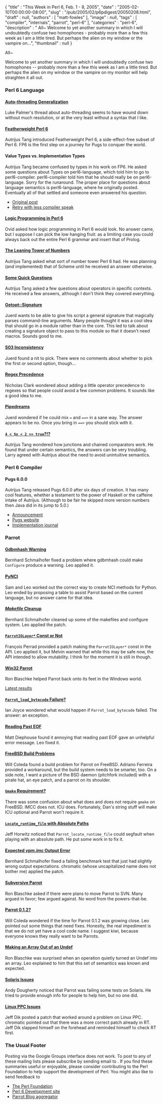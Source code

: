{
   "title" : "This Week in Perl 6, Feb. 1 - 8, 2005",
   "date" : "2005-02-10T00:00:00-08:00",
   "slug" : "/pub/2005/02/p6pdigest/20050208.html",
   "draft" : null,
   "authors" : [
      "matt-fowles"
   ],
   "image" : null,
   "tags" : [
      "compiler",
      "internals",
      "parrot",
      "perl-6"
   ],
   "categories" : "perl-6",
   "description" : " All~ Welcome to yet another summary in which I will undoubtedly confuse two homophones - probably more than a few this week as I am a little tired. But perhaps the alien on my window or the vampire on...",
   "thumbnail" : null
}





All\~

Welcome to yet another summary in which I will undoubtedly confuse two
homophones -- probably more than a few this week as I am a little tired.
But perhaps the alien on my window or the vampire on my monitor will
help straighten it all out.

### Perl 6 Language

#### [Auto-threading Generalization](http://groups-beta.google.com/group/perl.perl6.language/browse_frm/thread/f64bc3b208a5cd06/fbc0152bfcef5d9b?_done=%2Fgroup%2Fperl.perl6.language%3F&_doneTitle=Back+to+topics&_doneTitle=Back&&d#fbc0152bfcef5d9b)

Luke Palmer's thread about auto-threading seems to have wound down
without much resolution, or at the very least without a syntax that I
like.

#### [Featherweight Perl 6](http://groups-beta.google.com/group/perl.perl6.language/browse_frm/thread/5e4a1efa105db3c2/b1254f644f628355?_done=%2Fgroup%2Fperl.perl6.language%3F&_doneTitle=Back+to+topics&_doneTitle=Back&&d#b1254f644f628355)

Autrijus Tang introduced Featherweight Perl 6, a side-effect-free subset
of Perl 6. FP6 is the first step on a journey for Pugs to conquer the
world.

#### Value Types vs. Implementation Types

Autrijus Tang became confused by types in his work on FP6. He asked some
questions about Types on perl6-language, which told him to go to
perl6-compiler. perl6-compiler told him that he should really be on
perl6-language. Sorry for the runaround. The proper place for questions
about language semantics is perl6-language, where he originally posted.
Eventually all of that settled and someone even answered his question.

-   [Original
    post](http://groups-beta.google.com/group/perl.perl6.language/browse_frm/thread/38d11214f7fef336/40de97d505000d8a?_done=%2Fgroup%2Fperl.perl6.language%3F&_doneTitle=Back+to+topics&_doneTitle=Back&&d#40de97d505000d8a)
-   [Retry with less compiler
    speak](http://groups-beta.google.com/group/perl.perl6.language/browse_frm/thread/6f7f3835ecbd0d35/d0d2526bc839747e?_done=%2Fgroup%2Fperl.perl6.language%3F&_doneTitle=Back+to+topics&_doneTitle=Back&&d#d0d2526bc839747e)

#### [Logic Programming in Perl 6](http://groups-beta.google.com/group/perl.perl6.language/browse_frm/thread/05e3e963af533c66/556d922352badfe2?_done=%2Fgroup%2Fperl.perl6.language%3F&_doneTitle=Back+to+topics&_doneTitle=Back&&d#556d922352badfe2)

Ovid asked how logic programming in Perl 6 would look. No answer came,
but I suppose I can pick the low hanging fruit: as a limiting case you
could always back out the entire Perl 6 grammar and insert that of
Prolog.

#### [The Leaning Tower of Numbers](http://groups-beta.google.com/group/perl.perl6.language/browse_frm/thread/c17f00f2dfaaae75/c058273872964662?_done=%2Fgroup%2Fperl.perl6.language%3F&_doneTitle=Back+to+topics&_doneTitle=Back&&d#c058273872964662)

Autrijus Tang asked what sort of number tower Perl 6 had. He was
planning (and implemented) that of Scheme until he received an answer
otherwise.

#### [Some Quick Questions](http://groups-beta.google.com/group/perl.perl6.language/browse_frm/thread/9104105fcb8ce308/0f34dd175d56e95b?_done=%2Fgroup%2Fperl.perl6.language%3F&_doneTitle=Back+to+topics&_doneTitle=Back&&d#0f34dd175d56e95b)

Autrijus Tang asked a few questions about operators in specific
contexts. He received a few answers, although I don't think they covered
everything.

#### [Getopt::Signature](http://groups-beta.google.com/group/perl.perl6.language/browse_frm/thread/d013231e60281c54/0f56b04b11e61c4b?_done=%2Fgroup%2Fperl.perl6.language%3F&_doneTitle=Back+to+topics&_doneTitle=Back&&d#0f56b04b11e61c4b)

Juerd wants to be able to give his script a general signature that
magically parses command-line arguments. Many people thought it was a
cool idea that should go in a module rather than in the core. This led
to talk about creating a signature object to pass to this module so that
it doesn't need macros. Sounds good to me.

#### [S03 Inconsistency](http://groups-beta.google.com/group/perl.perl6.language/browse_frm/thread/1e04c404b2312e4f/5bb4241195ceba2d?_done=%2Fgroup%2Fperl.perl6.language%3F&_doneTitle=Back+to+topics&_doneTitle=Back&&d#5bb4241195ceba2d)

Juerd found a nit to pick. There were no comments about whether to pick
the first or second option, though...

#### [Regex Precedence](http://groups-beta.google.com/group/perl.perl6.language/browse_frm/thread/d7a6bbcadb6503d2/a01fa36ef116dd02?_done=%2Fgroup%2Fperl.perl6.language%3F&_doneTitle=Back+to+topics&_doneTitle=Back&&d#a01fa36ef116dd02)

Nicholas Clark wondered about adding a little operator precedence to
regexes so that people could avoid a few common problems. It sounds like
a good idea to me.

#### [Pipedreams](http://groups-beta.google.com/group/perl.perl6.language/browse_frm/thread/c5bb4a6d5a6e6ed5/40ff805393136f1f?_done=%2Fgroup%2Fperl.perl6.language%3F&_doneTitle=Back+to+topics&_doneTitle=Back&&d#40ff805393136f1f)

Juerd wondered if he could mix `=` and `==>` in a sane way. The answer
appears to be no. Once you bring in `==>` you should stick with it.

#### [`4 < $x < 2 == true`?!?](http://groups-beta.google.com/group/perl.perl6.language/browse_frm/thread/9b872c9ed83288e0/dee3c5ceaccf1882?_done=%2Fgroup%2Fperl.perl6.language%3F&_doneTitle=Back+to+topics&_doneTitle=Back&&d#dee3c5ceaccf1882)

Autrijus Tang wondered how junctions and chained comparators work. He
found that under certain semantics, the answers can be very troubling.
Larry agreed with Autrijus about the need to avoid unintuitive
semantics.

### Perl 6 Compiler

#### Pugs 6.0.0

Autrijus Tang released Pugs 6.0.0 after six days of creation. It has
many cool features, whether a testament to the power of Haskell or the
caffeine intake of Autrijus. (Although to be fair he skipped more
version numbers then Java did in its jump to 5.0.)

-   [Announcement](http://groups-beta.google.com/group/perl.perl6.compiler/browse_frm/thread/1f0786afffad7622/78f4c85198dfc803?_done=%2Fgroup%2Fperl.perl6.compiler%3F&_doneTitle=Back+to+topics&_doneTitle=Back&&d#78f4c85198dfc803)
-   [Pugs website](http://autrijus.org/pugs/)
-   [Implementation journal](http://use.perl.org/~autrijus/journal/)

### Parrot

#### [Gdbmhash Warning](http://groups-beta.google.com/group/perl.perl6.internals/browse_frm/thread/128cdb957dd589b9/91d9fe1e7bbeacbd?_done=%2Fgroup%2Fperl.perl6.internals%3F&_doneTitle=Back+to+topics&_doneTitle=Back&&d#91d9fe1e7bbeacbd)

Bernhard Schmalhofer fixed a problem where gdbmhash could make
`Configure` produce a warning. Leo applied it.

#### [PyNCI](http://groups-beta.google.com/group/perl.perl6.internals/browse_frm/thread/2853a00850a9b11c/481de9502b44540e?_done=%2Fgroup%2Fperl.perl6.internals%3F&_doneTitle=Back+to+topics&_doneTitle=Back&&d#481de9502b44540e)

Sam and Leo worked out the correct way to create NCI methods for Python.
Leo ended by proposing a table to assist Parrot based on the current
language, but no answer came for that idea.

#### [*Makefile* Cleanup](http://groups-beta.google.com/group/perl.perl6.internals/browse_frm/thread/b7a3db11e168f072/4db88267262c9915?_done=%2Fgroup%2Fperl.perl6.internals%3F&_doneTitle=Back+to+topics&_doneTitle=Back&&d#4db88267262c9915)

Bernhard Schmalhofer cleaned up some of the makefiles and configure
system. Leo applied the patch.

#### [`ParrotIOLayer*` Const or Not](http://groups-beta.google.com/group/perl.perl6.internals/browse_frm/thread/bc085b85c608b9f2/c40e41ff938107fa?_done=%2Fgroup%2Fperl.perl6.internals%3F&_doneTitle=Back+to+topics&_doneTitle=Back&&d#c40e41ff938107fa)

François Perrad provided a patch making the `ParrotIOLayer*` const in
the API. Leo applied it, but Melvin warned that while this may be safe
now, the API intended to allow mutability. I think for the moment it is
still in though.

#### [Win32 Parrot](http://groups-beta.google.com/group/perl.perl6.internals/browse_frm/thread/e7d149e7e84eb21b/eabf6f6cf0804c47?_done=%2Fgroup%2Fperl.perl6.internals%3F&_doneTitle=Back+to+topics&_doneTitle=Back&&d#eabf6f6cf0804c47)

Ron Blaschke helped Parrot back onto its feet in the Windows world.

[Latest
results](http://groups-beta.google.com/group/perl.perl6.internals/browse_frm/thread/b671ff734d8c1039/61a2dd6745de36b8?_done=%2Fgroup%2Fperl.perl6.internals%3F&_doneTitle=Back+to+topics&_doneTitle=Back&&d#61a2dd6745de36b8)

#### [`Parrot_load_bytecode` Failure?](http://groups-beta.google.com/group/perl.perl6.internals/browse_frm/thread/d0f4b900e21b38cf/caf7071ee6885084?_done=%2Fgroup%2Fperl.perl6.internals%3F&_doneTitle=Back+to+topics&_doneTitle=Back&&d#caf7071ee6885084)

Ian Joyce wondered what would happen if `Parrot_load_bytecode` failed.
The answer: an exception.

#### [Reading Past EOF](http://groups-beta.google.com/group/perl.perl6.internals/browse_frm/thread/4c9d3f29c7ed75c8/30378cdaf40babc8?_done=%2Fgroup%2Fperl.perl6.internals%3F&_doneTitle=Back+to+topics&_doneTitle=Back&&d#30378cdaf40babc8)

Matt Diephouse found it annoying that reading past EOF gave an unhelpful
error message. Leo fixed it.

#### [FreeBSD Build Problems](http://groups-beta.google.com/group/perl.perl6.internals/browse_frm/thread/0249207572737092/a8c5db31dbd75085?_done=%2Fgroup%2Fperl.perl6.internals%3F&_doneTitle=Back+to+topics&_doneTitle=Back&&d#a8c5db31dbd75085)

Will Coleda found a build problem for Parrot on FreeBSD. Adriano
Ferreira provided a workaround, but the build system needs to be
smarter, too. On a side note, I want a picture of the BSD daemon
(pitchfork included) with a pirate hat, an eye patch, and a parrot on
its shoulder.

#### [`Gmake` Requirement?](http://groups-beta.google.com/group/perl.perl6.internals/browse_frm/thread/54c5ba8dfea4eb17/32322a16145c6bcc?_done=%2Fgroup%2Fperl.perl6.internals%3F&_doneTitle=Back+to+topics&_doneTitle=Back&&d#32322a16145c6bcc)

There was some confusion about what does and does not require `gmake` on
FreeBSD. IMCC does not. ICU does. Fortunately, Dan's string stuff will
make ICU optional and Parrot won't require it.

#### [`Locate_runtime_file` with Absolute Paths](http://groups-beta.google.com/group/perl.perl6.internals/browse_frm/thread/7f0e6a2425c000c3/50a89a6b9ff0df71?_done=%2Fgroup%2Fperl.perl6.internals%3F&_doneTitle=Back+to+topics&_doneTitle=Back&&d#50a89a6b9ff0df71)

Jeff Horwitz noticed that `Parrot_locate_runtime_file` could segfault
when playing with an absolute path. He put some work in to fix it.

#### [Expected *vpm.imc* Output Error](http://groups-beta.google.com/group/perl.perl6.internals/browse_frm/thread/072216c7d2041cc7/c0de5c250dfadc7a?_done=%2Fgroup%2Fperl.perl6.internals%3F&_doneTitle=Back+to+topics&_doneTitle=Back&&d#c0de5c250dfadc7a)

Bernhard Schmalhofer fixed a failing benchmark test that just had
slightly wrong output expectations. chromatic (whose uncapitalized name
does not bother me) applied the patch.

#### [Subversive Parrot](http://groups-beta.google.com/group/perl.perl6.internals/browse_frm/thread/dfd9b5007b42705b/62c826e990b1e567?_done=%2Fgroup%2Fperl.perl6.internals%3F&_doneTitle=Back+to+topics&_doneTitle=Back&&d#62c826e990b1e567)

Ron Blaschke asked if there were plans to move Parrot to SVN. Many
argued in favor; few argued against. No word from the powers-that-be.

#### [Parrot 0.1.2?](http://groups-beta.google.com/group/perl.perl6.internals/browse_frm/thread/f3fab2ac907655ca/ce1e479ab2605ae8?_done=%2Fgroup%2Fperl.perl6.internals%3F&_doneTitle=Back+to+topics&_doneTitle=Back&&d#ce1e479ab2605ae8)

Will Coleda wondered if the time for Parrot 0.1.2 was growing close. Leo
pointed out some things that need fixes. Honestly, the real impediment
is that we do not yet have a cool code name. I suggest kiwi, because
everyone knows they really want to be Parrots.

#### [Making an Array Out of an Undef](http://groups-beta.google.com/group/perl.perl6.internals/browse_frm/thread/95786368b7c49faf/bf845f0561fc65fd?_done=%2Fgroup%2Fperl.perl6.internals%3F&_doneTitle=Back+to+topics&_doneTitle=Back&&d#bf845f0561fc65fd)

Ron Blaschke was surprised when an operation quietly turned an Undef
into an array. Leo explained to him that this set of semantics was known
and expected.

#### [Solaris Issues](http://groups-beta.google.com/group/perl.perl6.internals/browse_frm/thread/e7aaad0dcfe9205c/9f4ef8cbe4ee97a4?_done=%2Fgroup%2Fperl.perl6.internals%3F&_doneTitle=Back+to+topics&_doneTitle=Back&&d#9f4ef8cbe4ee97a4)

Andy Dougherty noticed that Parrot was failing some tests on Solaris. He
tried to provide enough info for people to help him, but no one did.

#### [Linux PPC Issues](http://groups-beta.google.com/group/perl.perl6.internals/browse_frm/thread/0ba5cee8ddebab21/63f81c98b5107480?_done=%2Fgroup%2Fperl.perl6.internals%3F&_doneTitle=Back+to+topics&_doneTitle=Back&&d#63f81c98b5107480)

Jeff Dik posted a patch that worked around a problem on Linux PPC.
chromatic pointed out that there was a more correct patch already in RT.
Jeff Dik slapped himself on the forehead and reminded himself to check
RT first.

### The Usual Footer

Posting via the Google Groups interface does not work. To post to any of
these mailing lists please subscribe by sending email to . If you find
these summaries useful or enjoyable, please consider contributing to the
Perl Foundation to help support the development of Perl. You might also
like to send feedback to

-   [The Perl Foundation](http://donate.perl-foundation.org/)
-   [Perl 6 Development site](http://dev.perl.org/perl6/)
-   [Parrot Blog aggregator](http://planet.parrotcode.org/)


